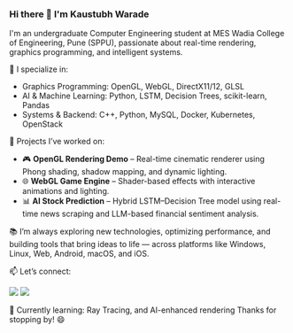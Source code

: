 ### Hi there 👋 I'm Kaustubh Warade

I'm an undergraduate Computer Engineering student at MES Wadia College of Engineering, Pune (SPPU), passionate about real-time rendering, graphics programming, and intelligent systems.

🔧 I specialize in:
- Graphics Programming: OpenGL, WebGL, DirectX11/12, GLSL
- AI & Machine Learning: Python, LSTM, Decision Trees, scikit-learn, Pandas
- Systems & Backend: C++, Python, MySQL, Docker, Kubernetes, OpenStack

🚀 Projects I’ve worked on:
- 🎮 **OpenGL Rendering Demo** – Real-time cinematic renderer using Phong shading, shadow mapping, and dynamic lighting.
- 🌐 **WebGL Game Engine** – Shader-based effects with interactive animations and lighting.
- 📊 **AI Stock Prediction** – Hybrid LSTM–Decision Tree model using real-time news scraping and LLM-based financial sentiment analysis.

📚 I’m always exploring new technologies, optimizing performance, and building tools that bring ideas to life — across platforms like Windows, Linux, Web, Android, macOS, and iOS.

📫 Let’s connect:  
<p align="left">
  <a href="mailto:kaustubhwarade@googlemail.com"><img src="https://img.shields.io/badge/Gmail-D14836?style=flat-square&logo=gmail&logoColor=white"/></a>
  <a href="https://www.linkedin.com/in/kaustubh-warade/"><img src="https://img.shields.io/badge/LinkedIn-0077B5?style=flat-square&logo=linkedin&logoColor=white"/></a>
</p>
🌱 Currently learning: Ray Tracing, and AI-enhanced rendering
Thanks for stopping by! 😄
